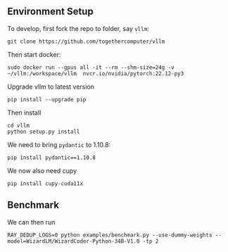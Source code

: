 
## Environment Setup

To develop, first fork the repo to folder, say `vllm`:

```
git clone https://github.com/togethercomputer/vllm
```

Then start docker: 

```
sudo docker run --gpus all -it --rm --shm-size=24g -v ~/vllm:/workspace/vllm  nvcr.io/nvidia/pytorch:22.12-py3
```

Upgrade vllm to latest version
```
pip install --upgrade pip
```

Then install
```
cd vllm
python setup.py install
```

We need to bring `pydantic` to 1.10.8:

```
pip install pydantic==1.10.8
```

We now also need cupy

```
pip install cupy-cuda11x
```

## Benchmark

We can then run

```
RAY_DEDUP_LOGS=0 python examples/benchmark.py --use-dummy-weights --model=WizardLM/WizardCoder-Python-34B-V1.0 -tp 2
```
